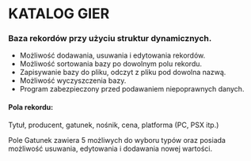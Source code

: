 # KATALOG GIER

### Baza rekordów przy użyciu struktur dynamicznych.
 
* Możliwość dodawania, usuwania i edytowania rekordów.
* Możliwość sortowania bazy po dowolnym polu rekordu.
* Zapisywanie bazy do pliku, odczyt z pliku pod dowolna nazwą.
* Możliwość wyczyszczenia bazy.
* Program zabezpieczony przed podawaniem niepoprawnych danych.

#### Pola rekordu:
 
Tytuł, producent, gatunek, nośnik, cena, platforma (PC, PSX itp.)
 
Pole Gatunek zawiera 5 możliwych do wyboru typów oraz posiada możliwość usuwania, edytowania i dodawania nowej wartości.

